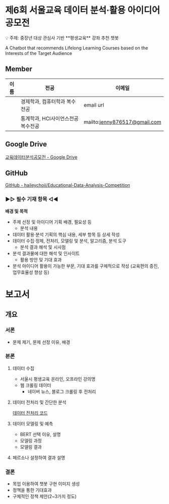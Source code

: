 # **제6회 서울교육 데이터 분석·활용 아이디어 공모전**

<aside>
💡 주제: 중장년 대상 관심사 기반 **평생교육** 강좌 추천 챗봇

A Chatbot that recommends Lifelong Learning Courses based on the Interests of the Target Audience

</aside>

## Member

| 이름 | 전공 | 이메일 |
| --- | --- | --- |
|   | 경제학과, 컴퓨터학과 복수전공 | email url |
|   | 통계학과, HCI사이언스전공 복수전공 | mailto:jenny876517@gmail.com |

## Google Drive

[교육데이터분석공모전 - Google Drive](https://drive.google.com/drive/folders/18eSbnw7xgwhKoZA8Mcrg5vXqB3xI3_x3?hl=ko)

## GitHub

[GitHub - haileychoii/Educational-Data-Analysis-Competition](https://github.com/haileychoii/Educational-Data-Analysis-Competition/tree/main)

### ▶▷ 필수 기재 항목 ◁◀

**배경 및 목적**

- 주제 선정 및 아이디어 기획 배경, 필요성 등
    - 분석 내용
- 데이터 활용·분석 기획의 핵심 내용, 세부 항목 등 상세 작성
- 데이터 수집·정제, 전처리, 모델링 및 분석, 알고리즘, 분석 도구
    - 분석 결과 해석 및 시사점
- 분석 결과물에 대한 해석 및 인사이트
    - 활용 방안 및 기대 효과
- 분석 아이디어 활용이 가능한 부문, 기대 효과를 구체적으로 작성
(교육편의 증진, 업무효율성 향상 등)

# 보고서

## 개요

### 서론

- 문제 제기, 문제 선정 이유, 배경

### 본론

1. 데이터 수집
    - 서울시 평생교육 온라인, 오프라인  강의명
    - 웹 크롤링 데이터
        - 네이버  뉴스, 블로그 크롤링 후 전처리
2. 데이터 전처리 및 간단한 분석
    
    [데이터 전처리 코드](https://www.notion.so/3b880a61c24a42b4bc1c45e5b21e9875?pvs=21) 
    
3. 데이터 모델링 및 예측
    - BERT 선택 이유, 설명
    - 모델링 과정
    - 모델링 결과
4. 페르소나 설정하여 결과 설명

### 결론

- 목업 이용하여 챗봇 구현 이미지 생성
- 정책을 통한 기대효과
- 구체적인 정책 제안(2~3가지 정도)
